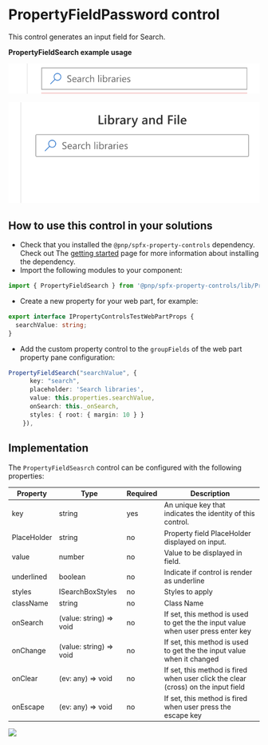 # PropertyFieldPassword control

This control generates an input field for Search. 

**PropertyFieldSearch example usage**

![PropertyFieldSearch example](../assets/Search1.png)

![PropertyFieldSearch example](../assets/Search2.png)

## How to use this control in your solutions

- Check that you installed the `@pnp/spfx-property-controls` dependency. Check out The [getting started](../../#getting-started) page for more information about installing the dependency.
- Import the following modules to your component:

```TypeScript
import { PropertyFieldSearch } from '@pnp/spfx-property-controls/lib/PropertyFieldSearch';
```

- Create a new property for your web part, for example:

```TypeScript
export interface IPropertyControlsTestWebPartProps {
  searchValue: string;
}
```

- Add the custom property control to the `groupFields` of the web part property pane configuration:

```TypeScript
PropertyFieldSearch("searchValue", {
      key: "search",
      placeholder: 'Search libraries',
      value: this.properties.searchValue,
      onSearch: this._onSearch,
      styles: { root: { margin: 10 } }
    }),
```



## Implementation

The `PropertyFieldSeasrch` control can be configured with the following properties:

| Property | Type | Required | Description |
| ---- | ---- | ---- | ---- |
| key | string | yes | An unique key that indicates the identity of this control. |
| PlaceHolder | string | no | Property field PlaceHolder displayed on input. |
| value | number | no | Value to be displayed in field. |
| underlined | boolean | no | Indicate if control is render as underline|
| styles | ISearchBoxStyles | no | Styles to apply |
| className | string | no | Class Name |
| onSearch | (value: string) => void | no | If set, this method is used to get the the input value when user press enter key|
| onChange | (value: string) => void | no | If set, this method is used to get the the input value when it changed|
| onClear | (ev: any) => void | no | If set, this method is fired when user click the clear (cross) on the input field|
| onEscape | (ev: any) => void | no | If set, this method is fired when user press the escape key |


![](https://telemetry.sharepointpnp.com/sp-dev-fx-property-controls/wiki/PropertyFieldSearch)
